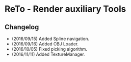 # ReTo - Render auxiliary Tools

## Changelog
- (2016/09/15) Added Spline navigation.
- (2016/09/16) Added OBJ Loader.
- (2016/10/05) Fixed picking algorithm.
- (2016/11/11) Added TextureManager.
